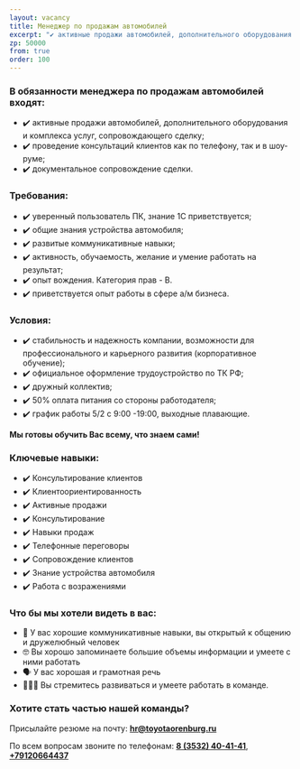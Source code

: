 ```yaml
---
layout: vacancy
title: Менеджер по продажам автомобилей
excerpt: "✔️ активные продажи автомобилей, дополнительного оборудования и комплекса услуг, сопровождающего сделку;<br> ✔️ проведение консультаций клиентов как по телефону, так и в шоу- руме;<br> ✔️ документальное сопровождение сделки."
zp: 50000
from: true
order: 100
---
```


### В обязанности менеджера по продажам автомобилей входят:

- ✔️ активные продажи автомобилей, дополнительного оборудования и комплекса услуг, сопровождающего сделку;
- ✔️ проведение консультаций клиентов как по телефону, так и в шоу- руме;
- ✔️ документальное сопровождение сделки.
 
### Требования: 
 
- ✔️ уверенный пользователь ПК, знание 1С приветствуется; 
- ✔️ общие знания устройства автомобиля; 
- ✔️ развитые коммуникативные навыки; 
- ✔️ активность, обучаемость, желание и умение работать на результат; 
- ✔️ опыт вождения. Категория прав - В. 
- ✔️ приветствуется опыт работы в сфере а/м бизнеса.
 
### Условия: 
 
- ✔️ стабильность и надежность компании, возможности для профессионального и карьерного развития (корпоративное обучение); 
- ✔️ официальное оформление трудоустройство по ТК РФ; 
- ✔️ дружный коллектив; 
- ✔️ 50% оплата питания со стороны работодателя; 
- ✔️ график работы 5/2 с 9:00 -19:00, выходные плавающие. 

**Мы готовы обучить Вас всему, что знаем сами!**
 
### Ключевые навыки:

- ✔️ Консультирование клиентов 
- ✔️ Клиентоориентированность 
- ✔️ Активные продажи 
- ✔️ Консультирование 
- ✔️ Навыки продаж 
- ✔️ Телефонные переговоры 
- ✔️ Сопровождение клиентов 
- ✔️ Знание устройства автомобиля 
- ✔️ Работа с возражениями
 
### Что бы мы хотели видеть в вас: 
- 🤗 У вас хорошие коммуникативные навыки, вы открытый к общению и дружелюбный человек 
- 🤓 Вы хорошо запоминаете большие объемы информации и умеете с ними работать 
- 🗣 У вас хорошая и грамотная речь 
- 💁🏻‍♀️ Вы стремитесь развиваться и умеете работать в команде. 
 
### Хотите стать частью нашей команды?

Присылайте резюме на почту: [**hr@toyotaorenburg.ru**](mailto:hr@toyotaorenburg.ru) 

По всем вопросам звоните по телефонам: [**8 (3532) 40-41-41**](tel:+73532404141), [**+79120664437**](tel:+79120664437)